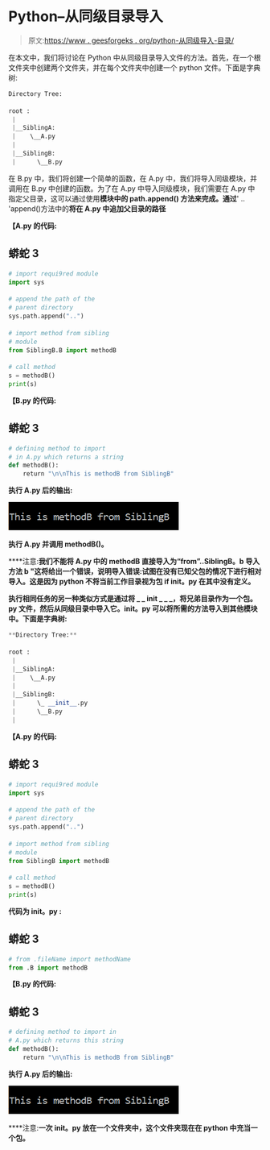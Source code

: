 # Python–从同级目录导入

> 原文:[https://www . geesforgeks . org/python-从同级导入-目录/](https://www.geeksforgeeks.org/python-import-from-sibling-directory/)

在本文中，我们将讨论在 Python 中从同级目录导入文件的方法。首先，在一个根文件夹中创建两个文件夹，并在每个文件夹中创建一个 python 文件。下面是字典树:

```py
Directory Tree:

root :
 |
 |__SiblingA:
 |    \__A.py
 |     
 |__SiblingB:
 |      \__B.py
```

在 B.py 中，我们将创建一个简单的函数，在 A.py 中，我们将导入同级模块，并调用在 B.py 中创建的函数。为了在 A.py 中导入同级模块，我们需要在 A.py 中指定父目录，这可以通过使用[](https://www.geeksforgeeks.org/python-sys-module/)**模块中的 **path.append()** 方法来完成。通过**' .. 'append()方法中的**将在 A.py 中追加父目录的路径**

**【A.py 的代码:**

## **蟒蛇 3**

```py
# import requi9red module
import sys

# append the path of the
# parent directory
sys.path.append("..")

# import method from sibling
# module
from SiblingB.B import methodB

# call method
s = methodB()
print(s)
```

**【B.py 的代码:**

## **蟒蛇 3**

```py
# defining method to import 
# in A.py which returns a string
def methodB():
    return "\n\nThis is methodB from SiblingB"
```

****执行 A.py 后的输出:****

**![](img/fc0fbc1be920909480af1766aca4ccaa.png)**

**执行 A.py 并调用 methodB()。**

****注意:**我们不能将 A.py 中的 methodB 直接导入为“from”..SiblingB。b 导入方法 b "这将给出一个错误，说明导入错误:试图在没有已知父包的情况下进行相对导入。这是因为 python 不将当前工作目录视为包 if __init__。py 在其中没有定义。**

**执行相同任务的另一种类似方式是通过将 _ _ init _ _ _，将兄弟目录作为一个包。py 文件，然后从同级目录中导入它。__init__。py 可以将所需的方法导入到其他模块中。下面是字典树:**

```py
**Directory Tree:**

root :
 |
 |__SiblingA:
 |    \__A.py
 |     
 |__SiblingB:
 |      \_ __init__.py
 |      \__B.py
 |
```

**【A.py 的代码:**

## **蟒蛇 3**

```py
# import requi9red module
import sys

# append the path of the
# parent directory
sys.path.append("..")

# import method from sibling 
# module
from SiblingB import methodB

# call method
s = methodB()
print(s)
```

****代码为 __init__。py :****

## **蟒蛇 3**

```py
# from .fileName import methodName
from .B import methodB
```

**【B.py 的代码:**

## **蟒蛇 3**

```py
# defining method to import in 
# A.py which returns this string
def methodB():
    return "\n\nThis is methodB from SiblingB"
```

****执行 A.py 后的输出:****

**![](img/fc0fbc1be920909480af1766aca4ccaa.png)**

****注意:**一次 __init__。py 放在一个文件夹中，这个文件夹现在在 python 中充当一个包。**